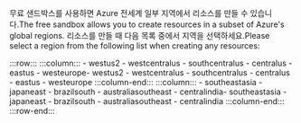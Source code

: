 <span data-ttu-id="8237d-101">무료 샌드박스를 사용하면 Azure 전세계 일부 지역에서 리소스를 만들 수 있습니다.</span><span class="sxs-lookup"><span data-stu-id="8237d-101">The free sandbox allows you to create resources in a subset of Azure's global regions.</span></span> <span data-ttu-id="8237d-102">리소스를 만들 때 다음 목록 중에서 지역을 선택하세요.</span><span class="sxs-lookup"><span data-stu-id="8237d-102">Please select a region from the following list when creating any resources:</span></span>

:::row:::
    :::column:::
        <span data-ttu-id="8237d-103">- westus2 - westcentralus - southcentralus - centralus - eastus - westeurope</span><span class="sxs-lookup"><span data-stu-id="8237d-103">- westus2 - westcentralus - southcentralus - centralus - eastus - westeurope</span></span> :::column-end:::
    :::column:::
        <span data-ttu-id="8237d-104">- southeastasia - japaneast - brazilsouth - australiasoutheast - centralindia</span><span class="sxs-lookup"><span data-stu-id="8237d-104">- southeastasia - japaneast - brazilsouth - australiasoutheast - centralindia</span></span> :::column-end:::
:::row-end:::